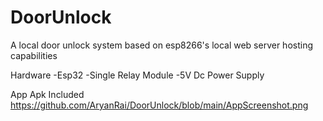 # DoorUnlock
A local door unlock system based on esp8266's local web server hosting capabilities 

Hardware
-Esp32
-Single Relay Module 
-5V Dc Power Supply

App
Apk Included
https://github.com/AryanRai/DoorUnlock/blob/main/AppScreenshot.png
